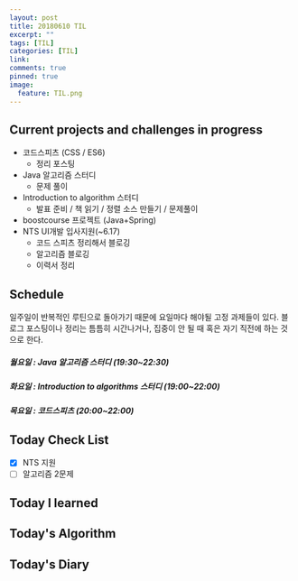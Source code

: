 ```yaml
---
layout: post
title: 20180610 TIL
excerpt: ""
tags: [TIL]
categories: [TIL]
link:
comments: true
pinned: true
image:
  feature: TIL.png
---
```


## Current projects and challenges in progress

- 코드스피츠 (CSS / ES6)
  - 정리 포스팅
- Java 알고리즘 스터디 
  - 문제 풀이
- Introduction to algorithm 스터디
  - 발표 준비 / 책 읽기 / 정렬 소스 만들기 / 문제풀이
- boostcourse 프로젝트 (Java+Spring)
- NTS UI개발 입사지원(~6.17)
  - 코드 스피츠 정리해서 블로깅
  - 알고리즘 블로깅
  - 이력서 정리

## Schedule

일주일이 반복적인 루틴으로 돌아가기 때문에 요일마다 해야될 고정 과제들이 있다. 블로그 포스팅이나 정리는 틈틈히 시간나거나, 집중이 안 될 때 혹은 자기 직전에 하는 것으로 한다.

##### 월요일 : Java 알고리즘 스터디  (19:30~22:30)

##### 화요일 : Introduction to algorithms 스터디 (19:00~22:00)

##### 목요일 : 코드스피츠 (20:00~22:00)

## Today Check List

- [x] NTS 지원
- [ ] 알고리즘 2문제

## Today I learned



## Today's Algorithm



## Today's Diary